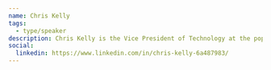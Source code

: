 ```yaml
---
name: Chris Kelly
tags:
  - type/speaker
description: Chris Kelly is the Vice President of Technology at the popular Canadian health and wellness app, Carrot Rewards. In just 2017, Carrots user-base grew from 100,000 users to over 600,000. Chris will provide insights to Carrot's amazing startup journey as well as the tools they utilized along the way to being voted 'Best Canadian Developed App of 2017' by MobileSyrup.
social:
  linkedin: https://www.linkedin.com/in/chris-kelly-6a487983/
---
```


